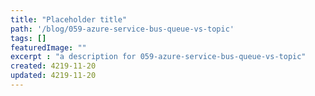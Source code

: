```yaml
---
title: "Placeholder title"
path: '/blog/059-azure-service-bus-queue-vs-topic'
tags: []
featuredImage: ""
excerpt : "a description for 059-azure-service-bus-queue-vs-topic"
created: 4219-11-20
updated: 4219-11-20
---
```

